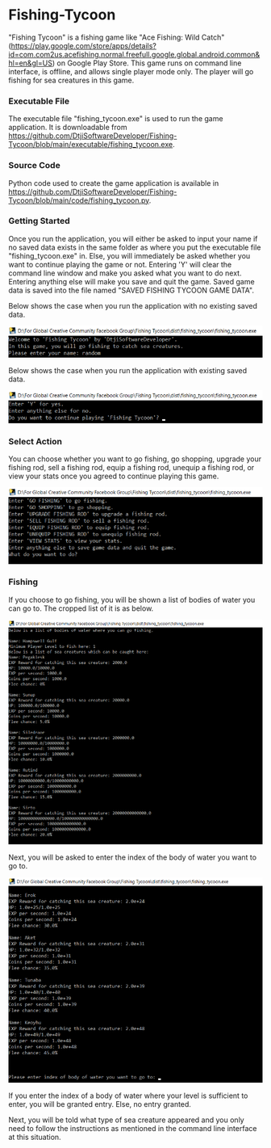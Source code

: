 # Fishing-Tycoon
"Fishing Tycoon" is a fishing game like "Ace Fishing: Wild Catch" 
(https://play.google.com/store/apps/details?id=com.com2us.acefishing.normal.freefull.google.global.android.common&hl=en&gl=US) on Google
Play Store. This game runs on command line interface, is offline, and allows single player mode only. The player will go fishing for
sea creatures in this game.

### Executable File

The executable file "fishing_tycoon.exe" is used to run the game application. It is downloadable from
https://github.com/DtjiSoftwareDeveloper/Fishing-Tycoon/blob/main/executable/fishing_tycoon.exe.

### Source Code

Python code used to create the game application is available in
https://github.com/DtjiSoftwareDeveloper/Fishing-Tycoon/blob/main/code/fishing_tycoon.py.

### Getting Started

Once you run the application, you will either be asked to input your name if no saved data exists in the same folder as where you put the 
executable file "fishing_tycoon.exe" in. Else, you will immediately be asked whether you want to continue playing the game or not. Entering 
'Y' will clear the command line window and make you asked what you want to do next. Entering anything else will make you save and quit the game. 
Saved game data is saved into the file named "SAVED FISHING TYCOON GAME DATA".

Below shows the case when you run the application with no existing saved data.

![Getting Started 1](https://github.com/DtjiSoftwareDeveloper/Fishing-Tycoon/blob/main/images/Getting%20Started%201.png)

Below shows the case when you run the application with existing saved data.

![Getting Started 2](https://github.com/DtjiSoftwareDeveloper/Fishing-Tycoon/blob/main/images/Getting%20Started%202.png)

### Select Action

You can choose whether you want to go fishing, go shopping, upgrade your fishing rod, sell a fishing rod, equip a fishing rod,
unequip a fishing rod, or view your stats once you agreed to continue playing this game.

![Select Action](https://github.com/DtjiSoftwareDeveloper/Fishing-Tycoon/blob/main/images/Select%20Action.png)

### Fishing

If you choose to go fishing, you will be shown a list of bodies of water you can go to. The cropped list of it is as below.

![Bodies of Water](https://github.com/DtjiSoftwareDeveloper/Fishing-Tycoon/blob/main/images/Bodies%20of%20Water.png)

Next, you will be asked to enter the index of the body of water you want to go to.

![Enter Body of Water Index](https://github.com/DtjiSoftwareDeveloper/Fishing-Tycoon/blob/main/images/Enter%20Body%20of%20Water%20Index.png)

If you enter the index of a body of water where your level is sufficient to enter, you will be granted entry. Else, no entry granted.

Next, you will be told what type of sea creature appeared and you only need to follow the instructions as mentioned in the command line interface
at this situation.


